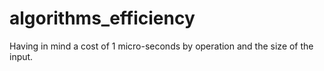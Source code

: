 # algorithms_efficiency
Having in mind a cost of 1 micro-seconds by operation and the size of the input.
